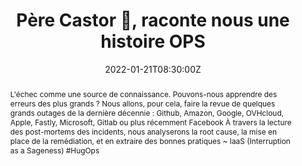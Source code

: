 ---
title: Père Castor 🐻, raconte nous une histoire OPS

event: Touraine Tech 22
event_url: https://touraine.tech/

location: Polytech'Tours
address:
  street: 64 Av. Jean Portalis
  city: Tours
  region: Centre-Val de Loire
  postcode: '37200'
  country: France

summary: Suite aux derniers incidents AWS ? Que pouvons-nous apprendre ?
abstract: "L'échec comme une source de connaissance. Pouvons-nous apprendre des erreurs des plus grands ?
Nous allons, pour cela, faire la revue de quelques grands outages de la dernière décennie : Github, Amazon, Google, OVHcloud, Apple, Fastly, Microsoft, Gitlab ou plus récemment Facebook À travers la lecture des post-mortems des incidents, nous analyserons la root cause, la mise en place de la remédiation, et en extraire des bonnes pratiques

~ IaaS (Interruption as a Sageness) #HugOps"

date: "2022-01-21T08:30:00Z"
date_end: "2022-01-21T18:30:00Z"
all_day: false

publishDate: "2021-12-21T00:00:00Z"

authors: [David Aparicio]
tags: [Cloud, SRE]

featured: false

image:
  caption: 'Crédits: [**Photo by Taylor Vick on Unsplash**](https://unsplash.com/photos/M5tzZtFCOfs)'
  focal_point: Right

links:
- icon: file-alt
  icon_pack: fas
  name: Article
  url: https://blog.ovhcloud.com/ovhcloud-at-touraine-tech/
  #url: https://blog.devrel.ovh/2022-01-24-touraine-tech/
- icon: comments
  icon_pack: fas
  name: Avis
  url: https://openfeedback.io/O0JgOh7607hrFK6xomd6/2022-01-21/SIE6sm17zZIewvX5vO9G
url_code: ""
url_pdf: ""
url_slides: "talks/TNT2022_PereCastor.pdf"
url_video: "https://youtu.be/pjv1Jic7VLM"

slides: ""
projects: []
---
